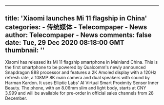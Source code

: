 
---
title: 'Xiaomi launches Mi 11 flagship in China'
categories: 
    - 传统媒体
    - Telecompaper - News
author: Telecompaper - News
comments: false
date: Tue, 29 Dec 2020 08:18:00 GMT
thumbnail: ''
---

<div>   
Xiaomi has released its Mi 11 flagship smartphone in Mainland China. This is the first smartphone to be powered by Qualcomm's newly announced Snapdragon 888 processor and features a 2K Amoled display with a 120Hz refresh rate, a 108MP 8K main camera and dual speakers with sound by Harman Kardon. It uses Elliptic Labs' AI Virtual Smart Proximity Sensor Inner Beauty. The phone, with an 8.06mm slim and light body, starts at CNY 3,999 and will be available for pre-order in official sales channels from 28 December. 
      
</div>
            